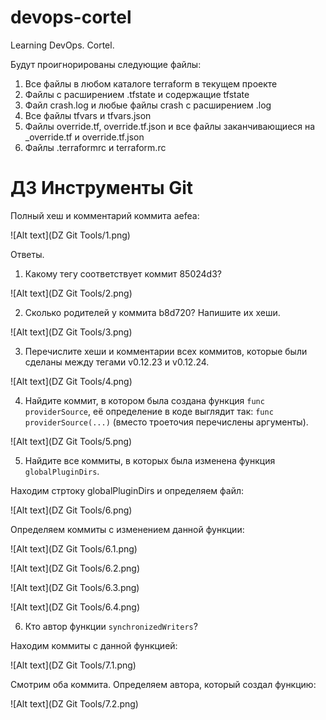 # devops-cortel

Learning DevOps. Cortel.

Будут проигнорированы следующие файлы:

1. Все файлы в любом каталоге terraform в текущем проекте
2. Файлы с расширением .tfstate и содержащие tfstate
3. Файл crash.log и любые файлы crash с расширением .log
4. Все файлы tfvars и tfvars.json
5. Файлы override.tf, override.tf.json и все файлы заканчивающиеся на _override.tf и override.tf.json
6. Файлы .terraformrc и terraform.rc

# ДЗ Инструменты Git

Полный хеш и комментарий коммита aefea:

![Alt text](DZ Git Tools/1.png)

Ответы.

1. Какому тегу соответствует коммит 85024d3?

![Alt text](DZ Git Tools/2.png)

2. Сколько родителей у коммита b8d720? Напишите их хеши.

![Alt text](DZ Git Tools/3.png)

3. Перечислите хеши и комментарии всех коммитов, которые были сделаны между тегами v0.12.23 и v0.12.24.

![Alt text](DZ Git Tools/4.png)

4. Найдите коммит, в котором была создана функция `func providerSource`, её определение в коде выглядит так: `func providerSource(...)` (вместо троеточия перечислены аргументы).

![Alt text](DZ Git Tools/5.png)

5. Найдите все коммиты, в которых была изменена функция `globalPluginDirs`.

Находим стртоку globalPluginDirs и определяем файл:

![Alt text](DZ Git Tools/6.png)

Определяем коммиты с изменением данной функции:

![Alt text](DZ Git Tools/6.1.png)

![Alt text](DZ Git Tools/6.2.png)

![Alt text](DZ Git Tools/6.3.png)

![Alt text](DZ Git Tools/6.4.png)

6. Кто автор функции `synchronizedWriters`?

Находим коммиты с данной функцией:

![Alt text](DZ Git Tools/7.1.png)

Смотрим оба коммита. Определяем автора, который создал функцию:

![Alt text](DZ Git Tools/7.2.png)
